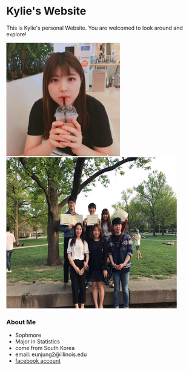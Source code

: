 <h1>Kylie's Website</h1>
<p1>This is Kylie's personal Website. You are welcomed to look around and explore!</p1>




<img src="pic.jpg" width="300" height="300">  <img src="pic2.jpg" width="450" height="400">
<h3>About Me</h3>
<ul>
  <li>Sophmore</li>
  <li>Major in Statistics</li>
  <li>come from South Korea</li>
  <li>email: eunjung2@illinois.edu</li>
  <li> <a href="https://www.facebook.com/kim.eunjung.9400">facebook account</a></li>
</ul>
